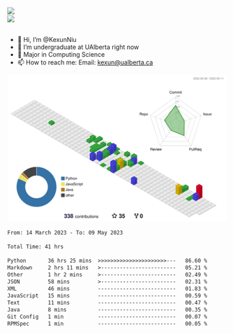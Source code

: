 <a href="https://github.com/anuraghazra/github-readme-stats">
  <img align="center" src="https://github-readme-stats.vercel.app/api?username=KexunNiu&show_icons=true" />
</a>
</br>
<a href="https://github.com/anuraghazra/github-readme-stats">
  <img align="center" src="https://github-readme-stats.vercel.app/api/top-langs/?username=KexunNiu" />
</a>

</br>
</br>

- 👋 Hi, I’m @KexunNiu
- 👀 I’m  undergraduate at UAlberta right now
- 🌱 Major in Computing Science
- 📫 How to reach me: Email: kexun@ualberta.ca

<!---
KexunNiu/KexunNiu is a ✨ special ✨ repository because its `README.md` (this file) appears on your GitHub profile.
You can click the Preview link to take a look at your changes.
--->

![](./profile-3d-contrib/profile-gitblock.svg)

<!--START_SECTION:waka-->

```text
From: 14 March 2023 - To: 09 May 2023

Total Time: 41 hrs

Python       36 hrs 25 mins  >>>>>>>>>>>>>>>>>>>>>>---   86.60 %
Markdown     2 hrs 11 mins   >------------------------   05.21 %
Other        1 hr 2 mins     >------------------------   02.49 %
JSON         58 mins         >------------------------   02.31 %
XML          46 mins         -------------------------   01.83 %
JavaScript   15 mins         -------------------------   00.59 %
Text         11 mins         -------------------------   00.47 %
Java         8 mins          -------------------------   00.35 %
Git Config   1 min           -------------------------   00.07 %
RPMSpec      1 min           -------------------------   00.05 %
```

<!--END_SECTION:waka-->
